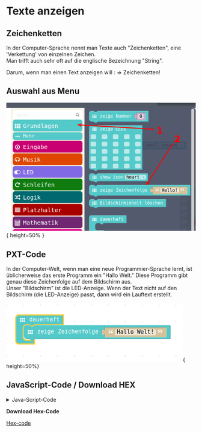 # Texte anzeigen

## Zeichenketten

In der Computer-Sprache nennt man Texte auch "Zeichenketten", eine 'Verkettung' von einzelnen Zeichen.  
Man trifft auch sehr oft auf die englische Bezeichnung "String".  

Darum, wenn man einen Text anzeigen will : => Zeichenketten!

## Auswahl aus Menu

![Menu-Auswahl](pics/ZeichenkettenMenu.png){ height=50% }

## PXT-Code

In der Computer-Welt, wenn man eine neue Programmier-Sprache lernt, ist üblicherweise das erste Programm ein "Hallo Welt."
Diese Programm gibt genau diese Zeichenfolge auf dem Bildschirm aus.  
Unser "Bildschirm" ist die LED-Anzeige.
Wenn der Text nicht auf den Bildschirm (die LED-Anzeige) passt, dann wird ein Lauftext erstellt.  

![Hello World in Calliope](pics/ZeichenkettenAnzeigen.png){ height=50%}

## JavaScript-Code / Download HEX

<details>
 <summary>Java-Script-Code</summary>

```js
basic.forever(() => {
    basic.showString("Hallo Welt!")
})
```
</details>

__Download Hex-Code__

[Hex-code](code/mini-ZeichenketteAnzeigen.hex)



